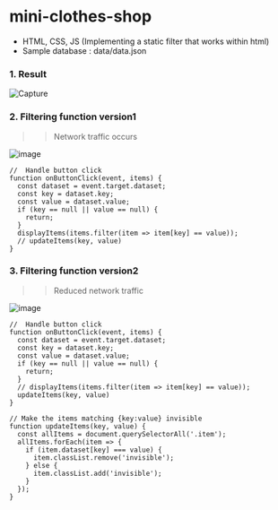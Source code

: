 # mini-clothes-shop
* HTML, CSS, JS (Implementing a static filter that works within html)
* Sample database : data/data.json

### 1. Result

![Capture](https://user-images.githubusercontent.com/50979090/105626622-89cd4000-5e95-11eb-95e2-72564c13c9a0.PNG)


### 2. Filtering function version1
>> Network traffic occurs

![image](https://user-images.githubusercontent.com/50979090/105626688-41625200-5e96-11eb-89e6-7f0fe82fd7e3.png)

```
//  Handle button click
function onButtonClick(event, items) {
  const dataset = event.target.dataset;
  const key = dataset.key;
  const value = dataset.value;
  if (key == null || value == null) {
    return;
  }
  displayItems(items.filter(item => item[key] == value));
  // updateItems(key, value)
}
```


### 3. Filtering function version2
>> Reduced network traffic

![image](https://user-images.githubusercontent.com/50979090/105626717-7a9ac200-5e96-11eb-8c6c-27efd5742a0b.png)

```
//  Handle button click
function onButtonClick(event, items) {
  const dataset = event.target.dataset;
  const key = dataset.key;
  const value = dataset.value;
  if (key == null || value == null) {
    return;
  }
  // displayItems(items.filter(item => item[key] == value));
  updateItems(key, value)
}

// Make the items matching {key:value} invisible
function updateItems(key, value) {
  const allItems = document.querySelectorAll('.item');
  allItems.forEach(item => {
    if (item.dataset[key] === value) {
      item.classList.remove('invisible');
    } else {
      item.classList.add('invisible');
    }
  });
}
```
